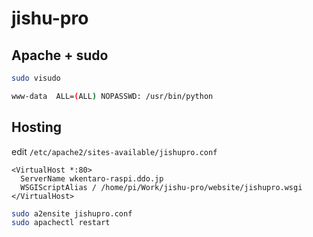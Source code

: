 jishu-pro
=========

Apache + sudo
---

```bash
sudo visudo

www-data  ALL=(ALL) NOPASSWD: /usr/bin/python
```

Hosting
---

edit `/etc/apache2/sites-available/jishupro.conf`
```
<VirtualHost *:80>
  ServerName wkentaro-raspi.ddo.jp
  WSGIScriptAlias / /home/pi/Work/jishu-pro/website/jishupro.wsgi
</VirtualHost>
```

```bash
sudo a2ensite jishupro.conf
sudo apachectl restart
```
